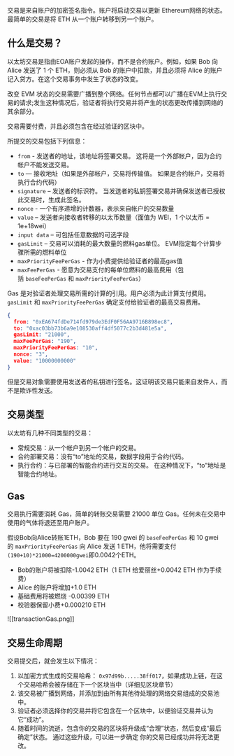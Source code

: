 交易是来自账户的加密签名指令。账户将启动交易以更新 Ethereum网络的状态。最简单的交易是将 ETH 从一个账户转移到另一个账户。

## 什么是交易？

以太坊交易是指由EOA账户发起的操作，而不是合约账户。例如，如果 Bob 向 Alice 发送了 1 个 ETH，则必须从 Bob 的账户中扣款，并且必须将 Alice 的账户记入贷方。在这个交易事务中发生了状态的改变。

改变 EVM 状态的交易需要广播到整个网络。任何节点都可以广播在EVM上执行交易的请求;发生这种情况后，验证者将执行交易并将产生的状态更改传播到网络的其余部分。

交易需要付费，并且必须包含在经过验证的区块中。

所提交的交易包括下列信息：

- `from` - 发送者的地址，该地址将签署交易。 这将是一个外部帐户，因为合约帐户不能发送交易。
- `to` — 接收地址（如果是外部帐户，交易将传输值。 如果是合约帐户，交易将执行合约代码）
- `signature` – 发送者的标识符。 当发送者的私钥签署交易并确保发送者已授权此交易时，生成此签名。
- `nonce` - 一个有序递增的计数器，表示来自帐户的交易数量
- `value` – 发送者向接收者转移的以太币数量（面值为 WEI，1 个以太币 = 1e+18wei）
- `input data` – 可包括任意数据的可选字段
- `gasLimit` – 交易可以消耗的最大数量的燃料gas单位。 EVM指定每个计算步骤所需的燃料单位
- `maxPriorityFeePerGas` - 作为小费提供给验证者的最高gas值
- `maxFeePerGas` - 愿意为交易支付的每单位燃料的最高费用（包括 `baseFeePerGas` 和 `maxPriorityFeePerGas`）

Gas 是对验证者处理交易所需的计算的引用。用户必须为此计算支付费用。`gasLimit` 和 `maxPriorityFeePerGas` 确定支付给验证者的最高交易费用。

~~~json
{
  from: "0xEA674fdDe714fd979de3EdF0F56AA9716B898ec8",
  to: "0xac03bb73b6a9e108530aff4df5077c2b3d481e5a",
  gasLimit: "21000",
  maxFeePerGas: "190",
  maxPriorityFeePerGas: "10",
  nonce: "3",
  value: "10000000000"
}
~~~

但是交易对象需要使用发送者的私钥进行签名。这证明该交易只能来自发件人，而不是欺诈性发送。

## 交易类型

以太坊有几种不同类型的交易：

- 常规交易：从一个帐户到另一个帐户的交易。
- 合约部署交易：没有“to”地址的交易，数据字段用于合约代码。
- 执行合约：与已部署的智能合约进行交互的交易。 在这种情况下，“to”地址是智能合约地址。

## **Gas**

交易执行需要消耗 Gas，简单的转账交易需要 21000 单位 Gas。任何未在交易中使用的气体将退还至用户账户。

假设Bob向Alice转账1ETH，Bob 要在 190 gwei 的 `baseFeePerGas` 和 10 gwei 的 `maxPriorityFeePerGas` 向 Alice 发送 1 ETH，他将需要支付`(190+10)*21000=4200000gwei`即0.0042个ETH。

* Bob的账户将被扣除-1.0042 ETH（1 ETH 给爱丽丝+0.0042 ETH 作为手续费）
* Alice 的账户将增加+1.0 ETH
* 基础费用将被燃烧 -0.00399 ETH
* 校验器保留小费+0.000210 ETH

![[transactionGas.png]]


## 交易生命周期

交易提交后，就会发生以下情况：

1. 以加密方式生成的交易哈希： `0x97d99b.....38ff017`，如果成功上链，在这个交易哈希会被存储在下一个区块当中（详细见区块章节）
2. 该交易被广播到网络，并添加到由所有其他待处理的网络交易组成的交易池中。
3. 验证者必须选择你的交易并将它包含在一个区块中，以便验证交易并认为它“成功”。
4. 随着时间的流逝，包含你的交易的区块将升级成“合理”状态，然后变成“最后确定”状态。 通过这些升级，可以进一步确定 你的交易已经成功并将无法更改。